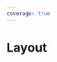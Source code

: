 ```yaml
---
coverage: true
---
```


# Layout

<LiveEditor sourceCodePath="../../../example/layout/index.jsx" :hideCode="true" :noStyle="true" />
